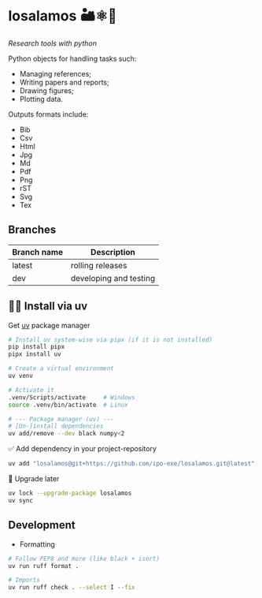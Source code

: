 # losalamos 🏜️⚛️🤫
_Research tools with python_

Python objects for handling tasks such:
- Managing references;
- Writing papers and reports;
- Drawing figures;
- Plotting data.

Outputs formats include:
- Bib
- Csv
- Html
- Jpg
- Md
- Pdf
- Png
- rST
- Svg
- Tex
## Branches
|Branch name|Description|
|---|---|
|latest|rolling releases|
|dev|developing and testing|

## 🍞🧈 Install via uv
Get [uv](https://docs.astral.sh/uv/getting-started/installation/#standalone-installer) package manager
```bash
# Install uv system-wise via pipx (if it is not installed)
pip install pipx
pipx install uv

# Create a virtual environment 
uv venv

# Activate it
.venv/Scripts/activate     # Windows
source .venv/bin/activate  # Linux

# --- Package manager (uv) ---
# [Un-]install dependencies
uv add/remove --dev black numpy<2
```

✅ Add dependency in your project-repository
```bash
uv add "losalamos@git+https://github.com/ipo-exe/losalamos.git@latest"
```
🔄 Upgrade later
```bash
uv lock --upgrade-package losalamos
uv sync
```


## Development
- Formatting
```bash
# Follow PEP8 and more (like black + isort)
uv run ruff format .

# Imports
uv run ruff check . --select I --fix
```